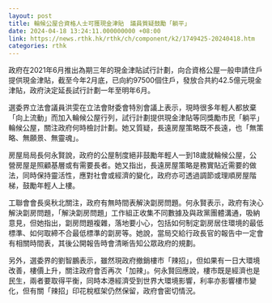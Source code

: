 ```yaml
---
layout: post
title: 輪候公屋合資格人士可獲現金津貼　議員質疑鼓勵「躺平」
date: 2024-04-18 13:24:11.000000000 +08:00
link: https://news.rthk.hk/rthk/ch/component/k2/1749425-20240418.htm
categories: rthk
---
```


政府在2021年6月推出為期三年的現金津貼試行計劃，向合資格公屋一般申請住戶提供現金津貼，截至今年2月底，已向約97500個住戶，發放合共約42.5億元現金津貼，政府決定延長試行計劃一年至明年6月。

選委界立法會議員洪雯在立法會財委會特別會議上表示，現時很多年輕人都放棄「向上流動」而加入輪候公屋行列，試行計劃提供現金津貼等同獎勵市民「躺平」輪候公屋，關注政府何時檢討計劃。她又質疑，長遠房屋策略既不長遠，也「無策略、無願景、無靈魂」。

房屋局局長何永賢說，政府的公屋制度絕非鼓勵年輕人一到18歲就輪候公屋，公營房屋是照顧基層或有需要長者。她又指出，長遠房屋策略是務實貼近需要的做法，同時保持靈活性，應對社會或經濟的變化，政府亦可透過調節或理順房屋階梯，鼓勵年輕人上樓。

工聯會會長吳秋北關注，政府有無時間表解決劏房問題。何永賢表示，政府有決心解決劏房問題，「解決劏房問題」工作組正收集不同數據及與政黨團體溝通，吸納意見，但她指出，劏房問題複雜，落地要小心，包括如何制定劏房居住環境的最低標準、如何取締不合最低標準的劏房等。她說，當局交給行政長官的報告中一定會有相關時間表，其後公開報告時會清晰告知公眾政府的規劃。

另外，選委界的劉智鵬表示，雖然現政府撤銷樓市「辣招」，但如果有一日大環境改善，樓價上升，關注政府會否再次「加辣」。何永賢回應說，樓市既是經濟也是民生，兩者要取得平衡，同時本港經濟受到世界大環境影響，利率亦影響樓市變化，但有關「辣招」印花稅框架仍然保留，政府會密切情況。
